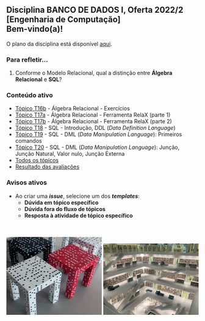 ## Disciplina **BANCO DE DADOS I**, Oferta 2022/2<br>[Engenharia de Computação]<br>Bem-vindo(a)!<br> 

O plano da disciplina está disponível [aqui](./media/bd-2022-2-bec-plano.pdf).<br>

### Para refletir...

1. Conforme o Modelo Relacional, qual a distinção entre **Álgebra Relacional** e **SQL**?

### Conteúdo ativo

- [Tópico T16b](./topicos/topico-16b.md) - Álgebra Relacional - Exercícios
- [Tópico T17a](./topicos/topico-17a.md) - Álgebra Relacional - Ferramenta RelaX (parte 1)
- [Tópico T17b](./topicos/topico-17b.md) - Álgebra Relacional - Ferramenta RelaX (parte 2)
- [Tópico T18](./topicos/topico-18.md) - SQL - Introdução, DDL (_Data Definition Language_)
- [Tópico T19](./topicos/topico-19.md) - SQL - DML (_Data Manipulation Language_): Primeiros comandos
- [Tópico T20](./topicos/topico-20.md) - SQL - DML (_Data Manipulation Language_): Junção, Junção Natural, Valor nulo, Junção Externa
- [Todos os tópicos](topicos/topicos.md)
- [Resultado das avaliações](./topicos/tresultado.md)

### Avisos ativos

- Ao criar uma _**issue**_, selecione um dos _**templates**_:
  - **Dúvida em tópico específico**
  - **Dúvida fora do fluxo de tópicos**
  - **Resposta à atividade de tópico específico**

<br>
<br>
<img src="./media/fig-bd-ilustracao.jpg" width="250">
<img src="./media/tobias-fischer-PkbZahEG2Ng-unsplash.jpg" width="250">
